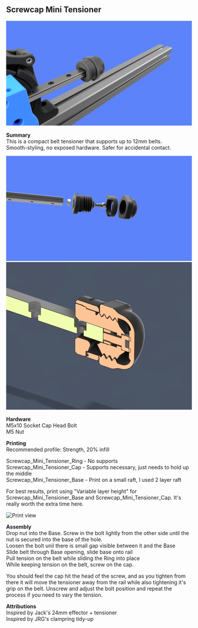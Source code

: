 ## Screwcap Mini Tensioner
![Cover Photo](images/Screwcap_Mini_Tensioner_RC1_Alt.png)

**Summary**  
This is a compact belt tensioner that supports up to 12mm belts.  
Smooth-styling, no exposed hardware. Safer for accidental contact.  

![Exploded view](images/Screwcap_Mini_Tensioner_RC1_Exploded.png)
![Cutaway view](images/Screwcap_Mini_Tensioner_RC1_Cutaway.png)

**Hardware**  
M5x10 Socket Cap Head Bolt  
M5 Nut

**Printing**  
Recommended profile: Strength, 20% infill

Screwcap_Mini_Tensioner_Ring - No supports  
Screwcap_Mini_Tensioner_Cap - Supports necessary, just needs to hold up the middle  
Screwcap_Mini_Tensioner_Base - Print on a small raft, I used 2 layer raft


For best results, print using "Variable layer height" for Screwcap_Mini_Tensioner_Base and Screwcap_Mini_Tensioner_Cap. It's really worth the extra time here.

![Print view](images/Screwcap_Mini_Tensioner_RC1_Print_View.png)

**Assembly**  
Drop nut into the Base. Screw in the bolt lightly from the other side until the nut is secured into the base of the hole.  
Loosen the bolt unil there is small gap visible between it and the Base  
Slide belt through Base opening, slide base onto rail  
Pull tension on the belt while sliding the Ring into place  
While keeping tension on the belt, screw on the cap.

You should feel the cap hit the head of the screw, and as you tighten from there it will move the tensioner away from the rail while also tightening it's grip on the belt. Unscrew and adjust the bolt position and repeat the process if you need to vary the tension.


**Attributions**  
Inspired by Jack's 24mm effector + tensioner  
Inspired by JRG's clampring tidy-up